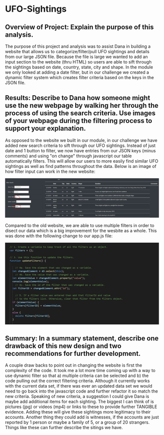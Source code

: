 # UFO-Sightings

## Overview of Project: Explain the purpose of this analysis.
The purpose of this project and analysis was to assist Dana in building a website that allows us to categorize/filter/pull UFO sightings and details from our large JSON file. Because the file is large we wanted to add an input section to the website (thru HTML) so users are able to sift through the sightings based on date, country, state, city and shape. In the module we only looked at adding a date filter, but in our challenge we created a dynamic filter system which creates filter criteria based on the keys in the JSON file. 

## Results: Describe to Dana how someone might use the new webpage by walking her through the process of using the search criteria. Use images of your webpage during the filtering process to support your explanation.
As opposed to the website we built in our module, in our challenge we have added new search criteria to sift through our UFO sightings. Instead of just date and 1 button to filter, we now have entries from our JSON keys (minus comments) and using "on change" through javascript our table automatically filters. This will allow our users to more easily find similar UFO sightings as well as find patterns throughout the data. Below is an image of how filter input can work in the new website:

![](https://github.com/DanMarks12/UFO-Sightings/blob/main/static/Images/filter_at_work.JPG)

Compared to the old website, we are able to use multiple filters in order to disect our data which is a big improvement for the wesbite as a whole. This was done with the following change to our app.js file:

![](https://github.com/DanMarks12/UFO-Sightings/blob/main/static/Images/add_new_filters.JPG)

## Summary: In a summary statement, describe one drawback of this new design and two recommendations for further development.
A couple draw backs to point out in changing the website is first the complexity of the code. It took me a lot more time coming up with a way to use dynamic filter so that a) multiple criteria can be selected and b) the code pulling out the correct filtering criteria. Although it currently works with the current data set, if there was ever an updated data set we would need to go back into the javascript code and further refactor it so match the new criteria. Speaking of new criteria, a suggestion I could give Dana is maybe add additional items for each sighting. The biggest I can think of is pictures (jpg) or videos (mp4) or links to these to provide further TANGIBLE evidence. Adding these will give these sightings more legitimacy to their accounts. Another thing they could add is witnesses, if the accounts are just reported by 1 person or maybe a family of 5, or a group of 20 strangers. Things like these can further describe the sitings we have. 

